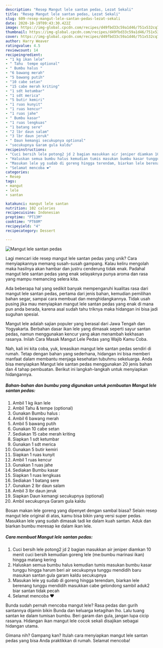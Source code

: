 ```yaml
---
description: "Resep Mangut lele santan pedas, Lezat Sekali"
title: "Resep Mangut lele santan pedas, Lezat Sekali"
slug: 609-resep-mangut-lele-santan-pedas-lezat-sekali
date: 2020-10-19T09:43:30.422Z
image: https://img-global.cpcdn.com/recipes/d49fbd33c59a1d46/751x532cq70/mangut-lele-santan-pedas-foto-resep-utama.jpg
thumbnail: https://img-global.cpcdn.com/recipes/d49fbd33c59a1d46/751x532cq70/mangut-lele-santan-pedas-foto-resep-utama.jpg
cover: https://img-global.cpcdn.com/recipes/d49fbd33c59a1d46/751x532cq70/mangut-lele-santan-pedas-foto-resep-utama.jpg
author: Harry Weaver
ratingvalue: 4.5
reviewcount: 14
recipeingredient:
- "1 kg ikan lele"
- " Tahu  tempe optional"
- " Bumbu halus "
- "6 bawang merah"
- "5 bawang putih"
- "10 cabe setan"
- "15 cabe merah kriting"
- "1 sdt ketumbar"
- "1 sdt merica"
- "5 butir kemiri"
- "1 ruas kunyit"
- "1 ruas kencur"
- "1 ruas jahe"
- " Bumbu kasar"
- "1 ruas lengkuas"
- "1 batang sere"
- "2 lbr daun salam"
- "3 lbr daun jeruk"
- " Daun kemangi secukupnya optional"
- "secukupnya Garam gula kaldu"
recipeinstructions:
- "Cuci bersih lele potong2 jd 2 bagian masukkan air jeniper diamkan 10 menit cuci bersih kemudian goreng lele (me:bumbu marinasi ikan) hingga matang kering"
- "Haluskan semua bumbu halus kemudian tumis masukan bumbu kasar tunggu hingga harum beri air secukupnya tunggu mendidih baru masukan santan gula garam kaldu secukupnya"
- "Masukan lele yg sudab di goreng hingga terendam, biarkan lele berenang tunggu mendidih masukkan cabe gelondong sambil aduk2 biar santan tidak pecah"
- "Selamat mencoba ❤"
categories:
- Resep
tags:
- mangut
- lele
- santan

katakunci: mangut lele santan 
nutrition: 102 calories
recipecuisine: Indonesian
preptime: "PT13M"
cooktime: "PT60M"
recipeyield: "4"
recipecategory: Dessert

---
```



![Mangut lele santan pedas](https://img-global.cpcdn.com/recipes/d49fbd33c59a1d46/751x532cq70/mangut-lele-santan-pedas-foto-resep-utama.jpg)

Lagi mencari ide resep mangut lele santan pedas yang unik? Cara menyiapkannya memang susah-susah gampang. Kalau keliru mengolah maka hasilnya akan hambar dan justru cenderung tidak enak. Padahal mangut lele santan pedas yang enak selayaknya punya aroma dan rasa yang mampu memancing selera kita.

Ada beberapa hal yang sedikit banyak mempengaruhi kualitas rasa dari mangut lele santan pedas, pertama dari jenis bahan, kemudian pemilihan bahan segar, sampai cara membuat dan menghidangkannya. Tidak usah pusing jika mau menyiapkan mangut lele santan pedas yang enak di mana pun anda berada, karena asal sudah tahu triknya maka hidangan ini bisa jadi suguhan spesial.

Mangut lele adalah sajian populer yang berasal dari Jawa Tengah dan Yogyakarta. Berbahan dasar ikan lele yang dimasak seperti sayur santan pedas, namun menggunakan kencur yang akan menambah kekhasan rasanya. Inilah Cara Masak Mangut Lele Pedas yang Wajib Kamu Coba.


Nah, kali ini kita coba, yuk, kreasikan mangut lele santan pedas sendiri di rumah. Tetap dengan bahan yang sederhana, hidangan ini bisa memberi manfaat dalam membantu menjaga kesehatan tubuhmu sekeluarga. Anda bisa menyiapkan Mangut lele santan pedas menggunakan 20 jenis bahan dan 4 tahap pembuatan. Berikut ini langkah-langkah untuk menyiapkan hidangannya.

<!--inarticleads1-->

##### Bahan-bahan dan bumbu yang digunakan untuk pembuatan Mangut lele santan pedas:

1. Ambil 1 kg ikan lele
1. Ambil  Tahu &amp; tempe (optional)
1. Gunakan  Bumbu halus :
1. Ambil 6 bawang merah
1. Ambil 5 bawang putih
1. Gunakan 10 cabe setan
1. Sediakan 15 cabe merah kriting
1. Siapkan 1 sdt ketumbar
1. Gunakan 1 sdt merica
1. Gunakan 5 butir kemiri
1. Siapkan 1 ruas kunyit
1. Ambil 1 ruas kencur
1. Gunakan 1 ruas jahe
1. Sediakan  Bumbu kasar
1. Siapkan 1 ruas lengkuas
1. Sediakan 1 batang sere
1. Gunakan 2 lbr daun salam
1. Ambil 3 lbr daun jeruk
1. Siapkan  Daun kemangi secukupnya (optional)
1. Ambil secukupnya Garam gula kaldu


Bosan makan lele goreng yang dipenyet dengan sambal biasa? Selain resep mangut lele original di atas, kamu bisa bikin yang versi super pedas. Masukkan lele yang sudah dimasak tadi ke dalam kuah santan. Aduk dan biarkan bumbu meresap ke dalam ikan lele. 

<!--inarticleads2-->

##### Cara membuat Mangut lele santan pedas:

1. Cuci bersih lele potong2 jd 2 bagian masukkan air jeniper diamkan 10 menit cuci bersih kemudian goreng lele (me:bumbu marinasi ikan) hingga matang kering
1. Haluskan semua bumbu halus kemudian tumis masukan bumbu kasar tunggu hingga harum beri air secukupnya tunggu mendidih baru masukan santan gula garam kaldu secukupnya
1. Masukan lele yg sudab di goreng hingga terendam, biarkan lele berenang tunggu mendidih masukkan cabe gelondong sambil aduk2 biar santan tidak pecah
1. Selamat mencoba ❤


Bunda sudah pernah mencoba mangut lele? Rasa pedas dan gurih santannya dijamin bikin Bunda dan keluarga ketagihan lho. Lalu tuang santan ke dalam tumisan bumbu. Beri garam dan gula, jangan lupa cicip rasanya. Hidangan ikan mangut lele cocok sekali disajikan sebagai hidangan utama. 

Gimana nih? Gampang kan? Itulah cara menyiapkan mangut lele santan pedas yang bisa Anda praktikkan di rumah. Selamat mencoba!

